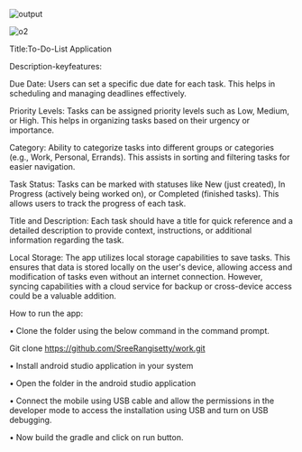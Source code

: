 ![output](https://github.com/SreeRangisetty/work/assets/111646153/7e21ae23-f240-4964-bdac-fff9dac7771b)


![o2](https://github.com/SreeRangisetty/work/assets/111646153/7340710d-565b-472a-8131-24defa8d8d5a)

Title:To-Do-List Application

Description-keyfeatures:

Due Date: Users can set a specific due date for each task. This helps in scheduling and managing deadlines effectively.

Priority Levels: Tasks can be assigned priority levels such as Low, Medium, or High. This helps in organizing tasks based on their urgency or importance.

Category: Ability to categorize tasks into different groups or categories (e.g., Work, Personal, Errands). This assists in sorting and filtering tasks for easier navigation.

Task Status: Tasks can be marked with statuses like New (just created), In Progress (actively being worked on), or Completed (finished tasks). This allows users to track the progress of each task.

Title and Description: Each task should have a title for quick reference and a detailed description to provide context, instructions, or additional information regarding the task.

Local Storage: The app utilizes local storage capabilities to save tasks. This ensures that data is stored locally on the user's device, allowing access and modification of tasks even without an internet connection. However, syncing capabilities with a cloud service for backup or cross-device access could be a valuable addition.

How to run the app:

• Clone the folder using the below command in the command prompt.

Git clone https://github.com/SreeRangisetty/work.git

• Install android studio application in your system

• Open the folder in the android studio application

• Connect the mobile using USB cable and allow the permissions in the developer mode to access the installation using USB and turn on USB debugging.

• Now build the gradle and click on run button.
